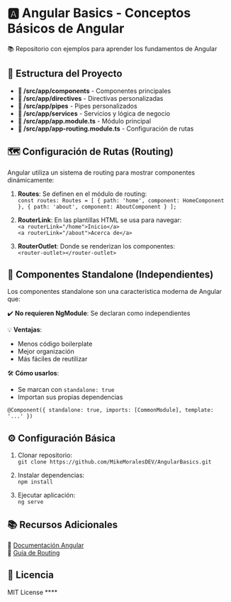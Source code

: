 # 🅰️ Angular Basics - Conceptos Básicos de Angular  

📚 Repositorio con ejemplos para aprender los fundamentos de Angular  

## 📂 Estructura del Proyecto  

- **📁 /src/app/components** - Componentes principales  
- **📁 /src/app/directives** - Directivas personalizadas  
- **📁 /src/app/pipes** - Pipes personalizados  
- **📁 /src/app/services** - Servicios y lógica de negocio  
- **📄 /src/app/app.module.ts** - Módulo principal  
- **📄 /src/app/app-routing.module.ts** - Configuración de rutas  

## 🗺️ Configuración de Rutas (Routing)  

Angular utiliza un sistema de routing para mostrar componentes dinámicamente:  

1. **Routes**: Se definen en el módulo de routing:  
`const routes: Routes = [ { path: 'home', component: HomeComponent }, { path: 'about', component: AboutComponent } ];`  

2. **RouterLink**: En las plantillas HTML se usa para navegar:  
`<a routerLink="/home">Inicio</a>`  
`<a routerLink="/about">Acerca de</a>`  

3. **RouterOutlet**: Donde se renderizan los componentes:  
`<router-outlet></router-outlet>`  

## 🚀 Componentes Standalone (Independientes)  

Los componentes standalone son una característica moderna de Angular que:  

✔️ **No requieren NgModule**: Se declaran como independientes  

💡 **Ventajas**:  
- Menos código boilerplate  
- Mejor organización  
- Más fáciles de reutilizar  

🛠️ **Cómo usarlos**:  
- Se marcan con `standalone: true`  
- Importan sus propias dependencias  

`@Component({ standalone: true, imports: [CommonModule], template: '...' })`  

## ⚙️ Configuración Básica  

1. Clonar repositorio:  
`git clone https://github.com/MikeMoralesDEV/AngularBasics.git`  

2. Instalar dependencias:  
`npm install`  

3. Ejecutar aplicación:  
`ng serve`  

## 📚 Recursos Adicionales  
🔗 [Documentación Angular](https://angular.io/docs)  
🔗 [Guía de Routing](https://angular.io/guide/router)  

## 📜 Licencia  
MIT License  ****
